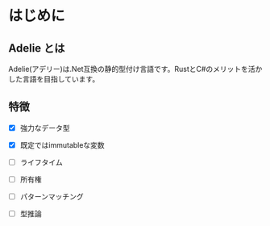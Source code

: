 # はじめに

## Adelie とは

Adelie(アデリー)は.Net互換の静的型付け言語です。RustとC#のメリットを活かした言語を目指しています。


## 特徴

- [x] 強力なデータ型
- [x] 既定ではimmutableな変数
- [ ] ライフタイム
- [ ] 所有権
- [ ] パターンマッチング
- [ ] 型推論

